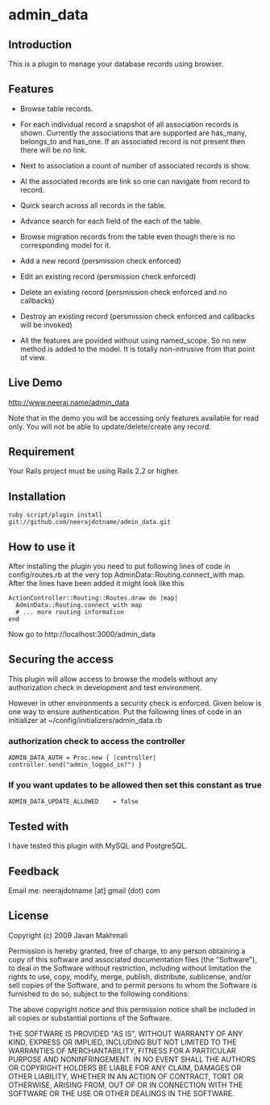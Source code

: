 # admin_data

## Introduction

This is a plugin to manage your database records using browser. 

## Features

* Browse table records.

* For each individual record a snapshot of all association records is shown. Currently the associations that are supported are has_many, belongs_to and has_one. If an associated record is not present then there will be no link.

* Next to association a count of number of associated records is show. 

* Al the associated records are link so one can navigate from record to record. 

* Quick search across all records in the table.

* Advance search for each field of the each of the table.

* Browse migration records from the table even though there is no corresponding model for it.

* Add a new record (persmission check enforced)

* Edit an existing record (persmission check enforced)

* Delete an existing record (persmission check enforced and no callbacks)

* Destroy an existing record (persmission check enforced and callbacks will be invoked)

* All the features are povided without using named_scope. So no new method is added to the model. It is totally non-intrusive from that point of view.

## Live Demo

http://www.neeraj.name/admin_data

Note that in the demo you will be accessing only features available for read only. You will not be
able to update/delete/create any record. 

## Requirement

Your Rails project must be using Rails 2.2 or higher.

## Installation

	ruby script/plugin install git://github.com/neerajdotname/admin_data.git

## How to use it

After installing the plugin you need to put following lines of code in config/routes.rb  at the very top
AdminData::Routing.connect_with map. After the lines have been added it might look like this


	ActionController::Routing::Routes.draw do |map|
	  AdminData::Routing.connect_with map
	  # ... more routing information
	end

Now go to http://localhost:3000/admin_data

## Securing the access

This plugin will allow access to browse the models without any authorization check in development and test environment. 

However in other environments a security check is enforced. Given below is one way to ensure authentication. Put the following lines of code in an initializer at ~/config/initializers/admin_data.rb

### authorization check to access the controller
	ADMIN_DATA_AUTH = Proc.new { |controller| controller.send("admin_logged_in?") }


### If you want updates to be allowed then set this constant as true
	ADMIN_DATA_UPDATE_ALLOWED    = false


## Tested with

I have tested this plugin with MySQL and PostgreSQL. 

## Feedback

Email me: neerajdotname [at] gmail (dot) com

## License

Copyright (c) 2009 Javan Makhmali

Permission is hereby granted, free of charge, to any person
obtaining a copy of this software and associated documentation
files (the "Software"), to deal in the Software without
restriction, including without limitation the rights to use,
copy, modify, merge, publish, distribute, sublicense, and/or sell
copies of the Software, and to permit persons to whom the
Software is furnished to do so, subject to the following
conditions:

The above copyright notice and this permission notice shall be
included in all copies or substantial portions of the Software.

THE SOFTWARE IS PROVIDED "AS IS", WITHOUT WARRANTY OF ANY KIND,
EXPRESS OR IMPLIED, INCLUDING BUT NOT LIMITED TO THE WARRANTIES
OF MERCHANTABILITY, FITNESS FOR A PARTICULAR PURPOSE AND
NONINFRINGEMENT. IN NO EVENT SHALL THE AUTHORS OR COPYRIGHT
HOLDERS BE LIABLE FOR ANY CLAIM, DAMAGES OR OTHER LIABILITY,
WHETHER IN AN ACTION OF CONTRACT, TORT OR OTHERWISE, ARISING
FROM, OUT OF OR IN CONNECTION WITH THE SOFTWARE OR THE USE OR
OTHER DEALINGS IN THE SOFTWARE.
